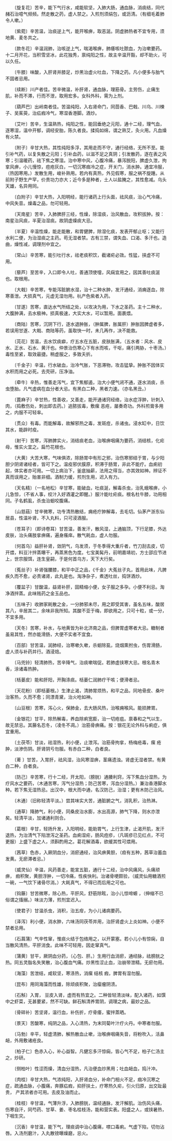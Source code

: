<!-- { "loadSidebar": true } -->
　　〔旋复花〕苦辛，能下气行水，咸能软坚，入肺大肠，通血脉，消痰结，同代赭石治噫气频频。然走散之药，虚人禁之。入煎剂须绢包，或沥清。（有细毛着肺令人嗽。）

　　〔紫菀〕辛苦温，治痰逆上气，能开喉痹，取恶涎。阴虚肺热者不宜专用，须地黄、麦冬共之。

　　〔款冬花〕辛温润肺，治咳逆上气，喘渴喉痹，肺痿咳吐脓血，为治嗽要药。十二月开花，当积雪坚冰，此花独秀，禀纯阳之性，故主辛温开豁，却不助火，可以久任。

　　〔牛膝〕味酸，入肝肾并膝足，炒黑治虚火吐血，下降之药。凡小便多与胎气不固者忌用。

　　〔续断〕川产者佳。苦辛微温，补肝肾，通血脉，理筋骨。主劳伤，止痛生肌，补而不滞，行而不泄，取用宏多。女科外科，需为上剂。

　　〔葫芦巴〕出岭南者佳。苦温纯阳，入右肾命门，同茴香、巴戟、川乌、川楝子、吴茱萸，治疝瘕冷气，寒湿香港脚。酒炒。

　　〔艾叶〕苦辛，生温熟热，纯阳之性，能回垂绝之元阳，通十二经，理气血，逐寒湿，温中开郁，调经安胎，陈久者良。揉捣如绵，谓之熟艾，灸火用。凡血燥有火禁。

　　〔附子〕辛甘大热，其性纯阳多浮，其用走而不守，通行经络，无所不至。能引补气药，以复失散之元阳；引补血药，以滋不足之真阴；引发散药，逐在表之风寒；引温暖药，祛下焦之寒湿。治中寒中风，心腹冷痛，暴泻脱阳，脾虚久泄，拘挛风痹，小儿慢惊，痘疮灰白，一切沉寒痼冷之症，开关门，消水肿。通宜冷服，（热因寒用。）发散生用，峻补熟用。若内有真热，外见假寒，服之祸不旋踵。从前附子野生产罕，价贵功力亦大；近今多是种者，土人以盐腌之，其性愈减。乌头天雄，名异用同。

　　〔白附子〕辛甘大热，入阳明经，能行诸药上行头面，祛风痰，治心气冷痛，中风失音。燥毒之品，勿可轻用。

　　〔天南星〕苦辛，入肺脾肝三经，性燥，除湿痰，治风散血，攻积拔肿。按：南星治风痰，半夏治湿痰。故阴虚燥痰大忌。

　　〔半夏〕辛温性燥，能走能散，和胃健脾，除湿化痰，发表开郁止呕；又能行水利二便，为治湿痰之主药。苟无湿者禁。古有三禁，谓失血、口渴、多汗也。造曲，燥性减，调理剂中宜之。

　　〔常山〕辛苦寒，能引吐行水，祛老痰积饮，截诸疟必效。性猛，挟虚不可用。

　　〔藜芦〕至苦辛，入口即令人吐，善通顶使嚏，风痫宜用之，因其善吐痰涎也。取根用。

　　〔大戟〕辛苦寒，专能泻脏腑水湿，治十二种水肿，发汗通经，消痈逐血，除寒善泄。大损真气，元虚无湿勿用。杭产色紫者入药。

　　〔甘遂〕苦寒，直达水气所结之处，以攻决为用，下水之圣药。主十二种水，大腹肿满，去水极神。损真极速，大实大水，可以暂用。面裹煨。

　　〔商陆〕苦寒，沉阴下行，逐水退肿胀，（肿属脾，胀属肝）肿胀因脾虚者多，若误用甘遂、大戟、商陆等药，虽取快一时，未几再作，决不能救。

　　〔芫花〕苦温，去水饮痰癖，疗五水在五脏，皮肤胀满，（五水者：风水、皮水、正水、石水、黄汗也。仲景治伤寒心下有水而咳，干呕，痛引两胁，十枣汤。）毒性至紧，取效最捷。稍虚服之，多致夭折。

　　〔千金子〕辛温，行水破血，治冷气胀，下恶滞物，攻击猛挚。肿胀不因体实水积而用之必死。去壳研，压净油。

　　〔牵牛〕辛热，惟善走泻气，宜下焦郁遏，治大小便气闭不通，逐水消痰，杀虫堕胎。凡气虚病在血分者大忌。有黑白二种，黑者力速。（亦名黑丑。）

　　〔蓖麻子〕辛甘热，性善收，又善走，能开通诸窍经络，治水症浮肿，针刺入肉，（捣敷伤处，刺出即去药。）追脓拔毒，敷瘰 恶疮，屡奏奇功。外科煎膏多用之，内服不可轻率。

　　〔贯众〕有毒。而能解毒，故解邪热之毒，发斑痘，杀诸虫。浸水缸中，日饮其水，能辟时疫。

　　〔射干〕苦寒，泻肺脾实火，消结痰老血，治喉痹咽痛为要药，消结核，化疟母，惟实火宜之。扁竹花根也。

　　〔大黄〕大苦大寒，气味俱浓，除肠胃中有形之邪，治伤寒邪结于胃，与少阳胆少阴肾诸经者，皆可下之。温疫邪伏膜原，积滞于肠胃，非此不能疗。血痢初起，体实者亦可用。一切上病治下，釜底抽薪，法用之得当，亦其效如神。辨证不真而误用之，贻害非细。酒制力缓，煎剂生用，迟入有力。

　　〔天名精〕（一名地松）辛甘寒，能破血，吐痰涎，解毒杀虫，治乳蛾喉痹，小儿急惊，（不省人事，绞汁入好酒灌之即醒。）服汁能吐疟痰。根名杜牛膝，功用相同。子名鹤虱，杀虫治蛔咬腹痛。

　　〔山慈菇〕甘辛微寒，功专清热散结，痈疮疔肿解毒，去毛切。仙茅产浙东仙居县，性温补肾，不入丸料，只可浸酒服。

　　〔苍耳子〕（即诗卷耳）甘苦温，善发汗，散风湿，上通脑顶，下行足膝，外达皮肤，治头痛肢挛痹痛，遍身瘙痒。散气耗血，虚人勿服。

　　〔何首乌〕益肝补肾，敛阴气，乌发须，于冬季得大重斤者，竹刀刮去皮，切开煨，料豆汁拌蒸曝干，再蒸黑色为度。七宝美髯丹，前明嘉靖初，方士邵应节进上，世宗服饵，连生皇嗣，于是何首乌方，天下大行矣。

　　〔菟丝子〕补肾强腰膝，和平中正之品，《千金》大菟丝子丸，首用此味，凡脾疾久而不愈，必责诸肾，此丸是也。淘净杂子，煮透吐丝，捣饼酒炒。

　　〔覆盆子〕甘酸温，益肾补肝，固精缩小便，女子服之多孕。小便不利忌。淘净酒拌蒸。此味贱药之金玉品也。

　　〔五味子〕收肺家耗散之金，一分肺邪未尽，用之即受其害，虽名五味，酸居其八，辛居其二，余味非我所知。其酸不亚于梅，即欲用之，只可十粒，或一分，不宜多用。

　　〔天冬〕苦寒，补水，与地黄皆为补北济南之品，但脾胃虚寒者大忌。糖制者虽易其性，然亦能滑肠，大便不实者不宜食。

　　〔百部〕甘苦温，润肺经，治寒嗽久嗽，杀蛔除虱，烧烟熏拊虫，伤胃滑肠，虚人须与补药并行。酒浸焙。

　　〔马兜铃〕轻清肺热，苦辛降气，治痰嗽喘促。若肺虚挟寒大忌。根名青木香，涂诸毒热肿。

　　〔栝蒌皮〕能和肝阳，开胸涤痰。栝蒌仁润肺疗干咳；便滑者忌。

　　〔天花粉〕（即栝蒌根。）生津止渴，清肺胃烦热，和平之品，同地骨皮、桑叶治客热，久而不愈；同漂青黛，治火呛如神。

　　〔山豆根〕苦寒，泻心火，保肺金，去大肠风热，治喉痈喉风。能损脾胃。

　　〔金银花〕甘平，除热解毒，养血除痢宽膨，治一切疮疽。禀春和之气以生，故无禁忌。其藤名忍冬，（凌冬不凋。）治筋骨痹痛。按：银花无论外科与痢症，俱宜重用。

　　〔土茯苓〕甘淡，祛湿热，利小便，止泄泻。治筋骨拘挛，杨梅疮毒，瘰 疮肿，淡渗伤阴。肝肾阴亏勿服。有赤白二种，白者良。

　　〔萆 〕甘苦，入胃肝，祛风湿，治风寒湿痹，茎痛遗浊。肾虚无湿者禁。有黄白二种，白者良。

　　〔防己〕辛苦寒，行十二经，开太阳，（膀胱）通腠利窍，泻下焦血分湿热，为疗风水之要药，（木通苦寒，泻气分湿热；防己苦寒，泻血分湿热。）兼治香港脚水种。若下焦无湿热忌。出汉中，根大而中通，名汉防己，治湿；更有木防己治风。

　　〔木通〕（旧称轻清平淡。）尝其味实大苦，通脏腑之气，消乳积，治热淋。

　　〔通草〕降肺气，利小便，同桑皮治水膨，水出高源，肺气下降，则水亦泄矣。轻清平淡，加诸通利则合。

　　〔葛根〕辛甘，轻扬升发，入阳明经，能助胃气，上行生津，止渴开肌，发汗退热，为治清气下陷泄泻之圣药。血痢湿疟，肠风痘疹，（凡斑疹已见红点，不可更服）上盛下虚之人，须斟酌用之。葛花解酒毒，欲缓其性可煨用。

　　〔茜草〕色赤，入厥阴血分，消瘀通经，治风痹黄胆，（疸有五种，茜草治蓄血发黄。无瘀滞者忌。）

　　〔威灵仙〕辛温，风药善走，能宣五脏，通行十二经，治中风痛风，头痛顽痹， 瘕积聚，黄胆浮肿，一切冷痛，性疾快利。治诸骨哽颇验，（威灵仙用糖酒煎一碗，一气饮下诸骨尽消。）大耗真气，不得已而后用之可也。

　　〔钩藤〕甘苦微寒，除心热，平肝风，舒筋除眩，治小儿惊啼螈 ，（伸缩不已俗谓之搐搦。）味淡力薄，煎剂宜迟入。

　　〔使君子〕甘温杀虫，消积，治五疳，为小儿诸病要药。

　　〔泽泻〕利小便，消水肿，六味汤同茯苓并用，治肝肾虚火上炎如神。小便不禁者忌用。

　　〔石菖蒲〕气辛性窜，惟痰火结于包络用之，以开蒙塞。若小儿小有惊痫，自当散风清热，平肝消食。此味不可轻用，因走窜真气。

　　〔蒲黄〕甘平，厥阴血分药，（心包、肝。）生用行血消瘀，通经脉，祛膀胱之热。同五灵脂名失笑散，治心腹血气痛。炒黑性涩止血，治崩带泄精。无瘀勿用。

　　〔海藻〕苦泄结，咸软坚，寒涤热，消瘰 结核 瘕，脾胃有湿勿服。

　　〔昆布〕用同海藻而性雄，除顽痰积聚，治瘿瘤阴溃。

　　〔石斛〕入胃， 豆皮入肾，虚而有热宜之。二种皆轻清淡味，配入诸药，如馔中之虾菜，无甚要紧，然不可缺。鲜石斛清养胃阴，调理之病，最妙之品。

　　〔骨碎补〕苦坚肾，温行血，补伤折，疗骨痿，蜜拌蒸晒。

　　〔景天〕苦酸寒，纯阴之品，入心清热，为末同菊叶汁疗火丹。中寒者勿服。

　　〔马勃〕辛平，轻虚清肺，解热散血止嗽，治喉痹咽痛失音，将粉吹入，活鼻衄，外用敷诸疮良。

　　〔柏子仁〕色赤入心，补心益智。凡健忘多汗惊痫，皆心气不足，柏子仁汤主之，炒研。

　　〔侧柏叶〕性涩而燥，清血分湿热，凡治便血炒黑用；吐血衄血，捣汁冲。

　　〔肉桂〕辛甘大热，气浓纯阳，入肝肾血分，补命门相火不足，痼冷沉寒之症，疏通血脉，小腹痛，奔豚疝瘕，抑肝扶土，疗寒热久疟，引火归原，出交趾最贵， 产其浓者亦可用。去皮及油而止。

　　〔桂枝〕辛甘温，气薄升浮，入肺膀胱，温经通脉，发汗解肌。治伤风头痛，伤寒自汗，同芍药、甘草、姜、枣名桂枝汤，能和营实表。阳盛之人，或挟暑热，下咽生灾。

　　〔沉香〕辛甘温，能下气，理痰调中治心腹痛，噤口毒痢。气虚下陷，切勿沾唇。入汤剂磨汁，入丸散镑曝燥磨，忌火。


